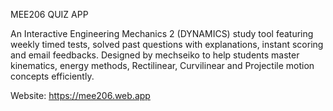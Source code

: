 MEE206 QUIZ APP

An Interactive Engineering Mechanics 2 (DYNAMICS) study tool featuring weekly timed tests, solved past questions with explanations, instant scoring and email feedbacks. Designed by mechseiko to help students master kinematics, energy methods, Rectilinear, Curvilinear and Projectile motion concepts efficiently.

Website: https://mee206.web.app
